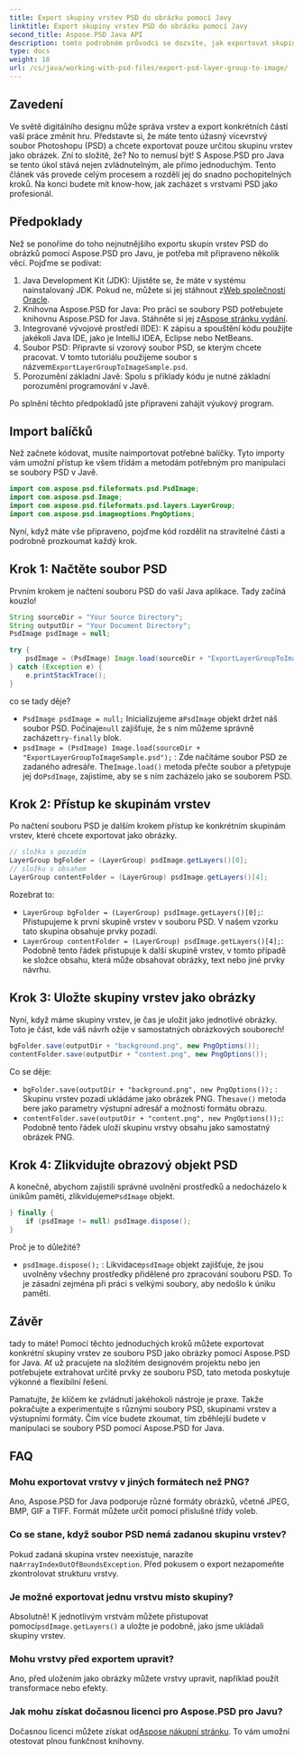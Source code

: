 ```yaml
---
title: Export skupiny vrstev PSD do obrázku pomocí Javy
linktitle: Export skupiny vrstev PSD do obrázku pomocí Javy
second_title: Aspose.PSD Java API
description: tomto podrobném průvodci se dozvíte, jak exportovat skupiny vrstev PSD do obrázků pomocí Aspose.PSD for Java. Ideální pro vývojáře a designéry.
type: docs
weight: 10
url: /cs/java/working-with-psd-files/export-psd-layer-group-to-image/
---
```

## Zavedení

Ve světě digitálního designu může správa vrstev a export konkrétních částí vaší práce změnit hru. Představte si, že máte tento úžasný vícevrstvý soubor Photoshopu (PSD) a chcete exportovat pouze určitou skupinu vrstev jako obrázek. Zní to složitě, že? No to nemusí být! S Aspose.PSD pro Java se tento úkol stává nejen zvládnutelným, ale přímo jednoduchým. Tento článek vás provede celým procesem a rozdělí jej do snadno pochopitelných kroků. Na konci budete mít know-how, jak zacházet s vrstvami PSD jako profesionál.

## Předpoklady

Než se ponoříme do toho nejnutnějšího exportu skupin vrstev PSD do obrázků pomocí Aspose.PSD pro Javu, je potřeba mít připraveno několik věcí. Pojďme se podívat:

1.  Java Development Kit (JDK): Ujistěte se, že máte v systému nainstalovaný JDK. Pokud ne, můžete si jej stáhnout z[Web společnosti Oracle](https://www.oracle.com/java/technologies/javase-downloads.html).
2. Knihovna Aspose.PSD for Java: Pro práci se soubory PSD potřebujete knihovnu Aspose.PSD for Java. Stáhněte si jej z[Aspose stránku vydání](https://releases.aspose.com/psd/java/).
3. Integrované vývojové prostředí (IDE): K zápisu a spouštění kódu použijte jakékoli Java IDE, jako je IntelliJ IDEA, Eclipse nebo NetBeans.
4.  Soubor PSD: Připravte si vzorový soubor PSD, se kterým chcete pracovat. V tomto tutoriálu použijeme soubor s názvem`ExportLayerGroupToImageSample.psd`.
5. Porozumění základní Javě: Spolu s příklady kódu je nutné základní porozumění programování v Javě.

Po splnění těchto předpokladů jste připraveni zahájit výukový program.

## Import balíčků

Než začnete kódovat, musíte naimportovat potřebné balíčky. Tyto importy vám umožní přístup ke všem třídám a metodám potřebným pro manipulaci se soubory PSD v Javě.

```java
import com.aspose.psd.fileformats.psd.PsdImage;
import com.aspose.psd.Image;
import com.aspose.psd.fileformats.psd.layers.LayerGroup;
import com.aspose.psd.imageoptions.PngOptions;
```

Nyní, když máte vše připraveno, pojďme kód rozdělit na stravitelné části a podrobně prozkoumat každý krok.

## Krok 1: Načtěte soubor PSD

Prvním krokem je načtení souboru PSD do vaší Java aplikace. Tady začíná kouzlo!

```java
String sourceDir = "Your Source Directory";
String outputDir = "Your Document Directory";
PsdImage psdImage = null;

try {
    psdImage = (PsdImage) Image.load(sourceDir + "ExportLayerGroupToImageSample.psd");
} catch (Exception e) {
    e.printStackTrace();
}
```

co se tady děje?
- `PsdImage psdImage = null;` Inicializujeme a`PsdImage` objekt držet náš soubor PSD. Počínaje`null` zajišťuje, že s ním můžeme správně zacházet`try-finally` blok.
- `psdImage = (PsdImage) Image.load(sourceDir + "ExportLayerGroupToImageSample.psd");` : Zde načítáme soubor PSD ze zadaného adresáře. The`Image.load()` metoda přečte soubor a přetypuje jej do`PsdImage`, zajistíme, aby se s ním zacházelo jako se souborem PSD.

## Krok 2: Přístup ke skupinám vrstev

Po načtení souboru PSD je dalším krokem přístup ke konkrétním skupinám vrstev, které chcete exportovat jako obrázky.

```java
// složka s pozadím
LayerGroup bgFolder = (LayerGroup) psdImage.getLayers()[0];
// složku s obsahem
LayerGroup contentFolder = (LayerGroup) psdImage.getLayers()[4];
```

Rozebrat to:
- `LayerGroup bgFolder = (LayerGroup) psdImage.getLayers()[0];`: Přistupujeme k první skupině vrstev v souboru PSD. V našem vzorku tato skupina obsahuje prvky pozadí.
- `LayerGroup contentFolder = (LayerGroup) psdImage.getLayers()[4];`: Podobně tento řádek přistupuje k další skupině vrstev, v tomto případě ke složce obsahu, která může obsahovat obrázky, text nebo jiné prvky návrhu.

## Krok 3: Uložte skupiny vrstev jako obrázky

Nyní, když máme skupiny vrstev, je čas je uložit jako jednotlivé obrázky. Toto je část, kde váš návrh ožije v samostatných obrázkových souborech!

```java
bgFolder.save(outputDir + "background.png", new PngOptions());
contentFolder.save(outputDir + "content.png", new PngOptions());
```

Co se děje:
- `bgFolder.save(outputDir + "background.png", new PngOptions());` : Skupinu vrstev pozadí ukládáme jako obrázek PNG. The`save()` metoda bere jako parametry výstupní adresář a možnosti formátu obrazu.
- `contentFolder.save(outputDir + "content.png", new PngOptions());`: Podobně tento řádek uloží skupinu vrstvy obsahu jako samostatný obrázek PNG.

## Krok 4: Zlikvidujte obrazový objekt PSD

 A konečně, abychom zajistili správné uvolnění prostředků a nedocházelo k únikům paměti, zlikvidujeme`PsdImage` objekt.

```java
} finally {
    if (psdImage != null) psdImage.dispose();
}
```

Proč je to důležité?
- `psdImage.dispose();` : Likvidace`psdImage` objekt zajišťuje, že jsou uvolněny všechny prostředky přidělené pro zpracování souboru PSD. To je zásadní zejména při práci s velkými soubory, aby nedošlo k úniku paměti.

## Závěr

tady to máte! Pomocí těchto jednoduchých kroků můžete exportovat konkrétní skupiny vrstev ze souboru PSD jako obrázky pomocí Aspose.PSD for Java. Ať už pracujete na složitém designovém projektu nebo jen potřebujete extrahovat určité prvky ze souboru PSD, tato metoda poskytuje výkonné a flexibilní řešení.

Pamatujte, že klíčem ke zvládnutí jakéhokoli nástroje je praxe. Takže pokračujte a experimentujte s různými soubory PSD, skupinami vrstev a výstupními formáty. Čím více budete zkoumat, tím zběhlejší budete v manipulaci se soubory PSD pomocí Aspose.PSD for Java.

## FAQ

### Mohu exportovat vrstvy v jiných formátech než PNG?
Ano, Aspose.PSD for Java podporuje různé formáty obrázků, včetně JPEG, BMP, GIF a TIFF. Formát můžete určit pomocí příslušné třídy voleb.

### Co se stane, když soubor PSD nemá zadanou skupinu vrstev?
 Pokud zadaná skupina vrstev neexistuje, narazíte na`ArrayIndexOutOfBoundsException`. Před pokusem o export nezapomeňte zkontrolovat strukturu vrstvy.

### Je možné exportovat jednu vrstvu místo skupiny?
 Absolutně! K jednotlivým vrstvám můžete přistupovat pomocí`psdImage.getLayers()` a uložte je podobně, jako jsme ukládali skupiny vrstev.

### Mohu vrstvy před exportem upravit?
Ano, před uložením jako obrázky můžete vrstvy upravit, například použít transformace nebo efekty.

### Jak mohu získat dočasnou licenci pro Aspose.PSD pro Javu?
 Dočasnou licenci můžete získat od[Aspose nákupní stránku](https://purchase.aspose.com/temporary-license/). To vám umožní otestovat plnou funkčnost knihovny.